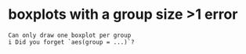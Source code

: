 # boxplots with a group size >1 error

    Can only draw one boxplot per group
    i Did you forget `aes(group = ...)`?

